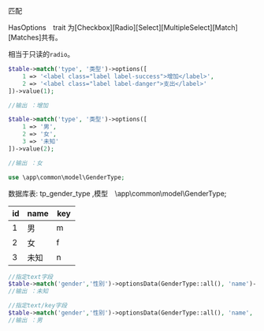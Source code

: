 匹配

HasOptions　trait 为[Checkbox][Radio][Select][MultipleSelect][Match][Matches]共有。

相当于只读的`radio`。

```php
$table->match('type', '类型')->options([
    1 => '<label class="label label-success">增加</label>', 
    2 => '<label class="label label-danger">支出</label>'
])->value(1);

//输出 ：增加
```

```php
$table->match('type', '类型')->options([
    1 => '男', 
    2 => '女',
    3 => '未知'
])->value(2);

//输出 ：女
```

```php
use \app\common\model\GenderType;
```

数据库表: tp_gender_type ,模型　\app\common\model\GenderType;

| id |name| key |
| ---- | ---- | ---- |
| 1  |  男 | m　 |
| 2  |  女 | f　 |
| 3  |  未知 | n　 |

```php
//指定text字段
$table->match('gender','性别')->optionsData(GenderType::all(), 'name')->value(3);//默认主键`id`作为key
//输出 ：未知
```

```php
//指定text/key字段
$table->match('gender','性别')->optionsData(GenderType::all(), 'name', 'key')->value('m');
//输出 ：男
```